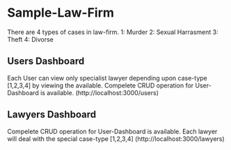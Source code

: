 # Sample-Law-Firm

There are 4 types of cases in law-firm.
1: Murder
2: Sexual Harrasment
3: Theft
4: Divorse

## Users Dashboard 
Each User can view only specialist lawyer depending upon case-type [1,2,3,4] by viewing the available.
Compelete CRUD operation for User-Dashboard is available.
(http://localhost:3000/users)

## Lawyers Dashboard
Compelete CRUD operation for User-Dashboard is available.
Each lawyer will deal with the special case-type [1,2,3,4] 
(http://localhost:3000/lawyers)
